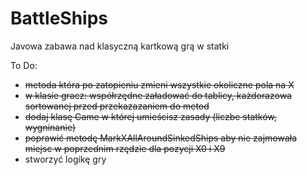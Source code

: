 # BattleShips
Javowa zabawa nad klasyczną kartkową grą w statki

To Do:
- ~~metoda która po zatopieniu zmieni wszystkie okoliczne pola na X~~
- ~~w klasie gracz: współrzędne załadować do tablicy, każdorazowa sortowanej przed przekazazaniem do metod~~
- ~~dodaj klasę Game w której umieścisz zasady (liczbe statków, wygninanie)~~
- ~~poprawić metodę MarkXAllAroundSinkedShips aby nie zajmowała miejsc w poprzednim rzędzie
dla pozycji X0 i X9~~
- stworzyć logikę gry


